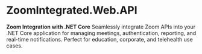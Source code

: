 # ZoomIntegrated.Web.API
**Zoom Integration with .NET Core**   Seamlessly integrate Zoom APIs into your .NET Core application for managing meetings, authentication, reporting, and real-time notifications. Perfect for education, corporate, and telehealth use cases.
